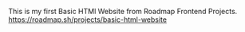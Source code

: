 This is my first Basic HTMl Website from Roadmap Frontend Projects.
https://roadmap.sh/projects/basic-html-website
